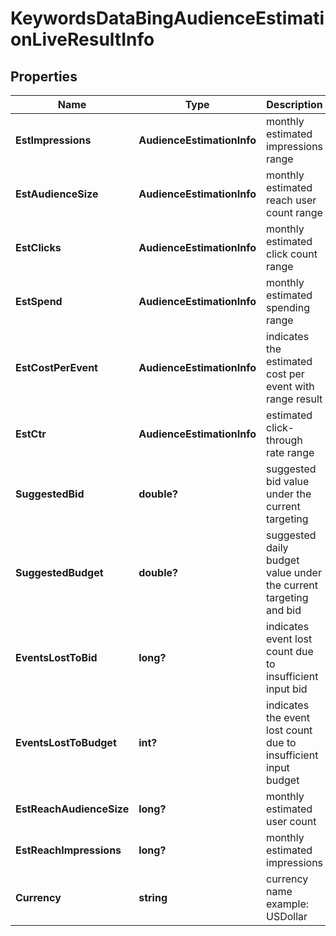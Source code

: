 # KeywordsDataBingAudienceEstimationLiveResultInfo


## Properties

| Name | Type | Description | Notes |
|------------ | ------------- | ------------- | -------------|
**EstImpressions** | **AudienceEstimationInfo** | monthly estimated impressions range |[optional]|
**EstAudienceSize** | **AudienceEstimationInfo** | monthly estimated reach user count range |[optional]|
**EstClicks** | **AudienceEstimationInfo** | monthly estimated click count range |[optional]|
**EstSpend** | **AudienceEstimationInfo** | monthly estimated spending range |[optional]|
**EstCostPerEvent** | **AudienceEstimationInfo** | indicates the estimated cost per event with range result |[optional]|
**EstCtr** | **AudienceEstimationInfo** | estimated click-through rate range |[optional]|
**SuggestedBid** | **double?** | suggested bid value under the current targeting |[optional]|
**SuggestedBudget** | **double?** | suggested daily budget value under the current targeting and bid |[optional]|
**EventsLostToBid** | **long?** | indicates event lost count due to insufficient input bid |[optional]|
**EventsLostToBudget** | **int?** | indicates the event lost count due to insufficient input budget |[optional]|
**EstReachAudienceSize** | **long?** | monthly estimated user count |[optional]|
**EstReachImpressions** | **long?** | monthly estimated impressions |[optional]|
**Currency** | **string** | currency name<br>example: USDollar |[optional]|